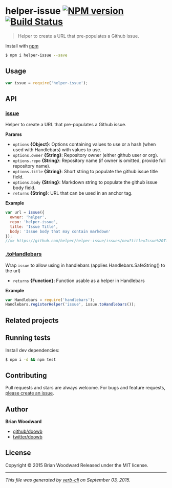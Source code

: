 # helper-issue [![NPM version](https://badge.fury.io/js/helper-issue.svg)](http://badge.fury.io/js/helper-issue)  [![Build Status](https://travis-ci.org/helpers/helper-issue.svg)](https://travis-ci.org/helpers/helper-issue)

> Helper to create a URL that pre-populates a Github issue.

Install with [npm](https://www.npmjs.com/)

```sh
$ npm i helper-issue --save
```

## Usage

```js
var issue = require('helper-issue');
```

## API

### [issue](index.js#L37)

Helper to create a URL that pre-populates a Github issue.

**Params**

* `options` **{Object}**: Options containing values to use or a hash (when used with Handlebars) with values to use.
* `options.owner` **{String}**: Repository owner (either github user or org).
* `options.repo` **{String}**: Repository name (if owner is omitted, provide full repository name).
* `options.title` **{String}**: Short string to populate the github issue title field.
* `options.body` **{String}**: Markdown string to populate the github issue body field.
* `returns` **{String}**: URL that can be used in an anchor tag.

**Example**

```js
var url = issue({
  owner: 'helper',
  repo: 'helper-issue',
  title: 'Issue Title',
  body: 'Issue body that may contain markdown'
});
//=> https://github.com/helper/helper-issue/issues/new?title=Issue%20Title&body=Issue%20body%20that%20may%20contain%20markdown
```

### [.toHandlebars](index.js#L68)

Wrap `issue` to allow using in handlebars (applies Handlebars.SafeString() to the url)

* `returns` **{Function}**: Function usable as a helper in Handlebars

**Example**

```js
var Handlebars = require('handlebars');
Handlebars.registerHelper('issue', issue.toHandlebars());
```

## Related projects

## Running tests

Install dev dependencies:

```sh
$ npm i -d && npm test
```

## Contributing

Pull requests and stars are always welcome. For bugs and feature requests, [please create an issue](https://github.com/helpers/helper-issue/issues/new).

## Author

**Brian Woodward**

+ [github/doowb](https://github.com/doowb)
+ [twitter/doowb](http://twitter.com/doowb)

## License

Copyright © 2015 Brian Woodward
Released under the MIT license.

***

_This file was generated by [verb-cli](https://github.com/assemble/verb-cli) on September 03, 2015._
